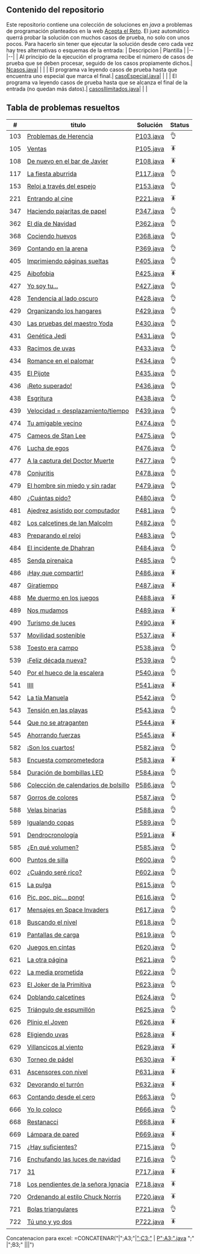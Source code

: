 ## Contenido del repositorio
Este repositorio contiene una colección de soluciones en *java* a problemas de programación planteados en la web [Acepta el Reto](https://www.aceptaelreto.com/).  El juez automático querrá probar la solución con muchos casos de prueba, no solo con unos pocos. Para hacerlo sin tener que ejecutar la solución desde cero cada vez hay tres alternativas o esquemas de la entrada:
   | Descripcion | Plantilla |
   |--|--|
   | Al principio de la ejecución el programa recibe el número de casos de prueba que se deben procesar, seguido de los casos propiamente dichos.| [Ncasos.java](./src/Ncasos.java)| | |
   | El programa va leyendo casos de prueba hasta que encuentra uno especial que marca el final.| [casoEspecial.java](./src/casoEspecial.java)| | |
   | El programa va leyendo casos de prueba hasta que se alcanza el final de la entrada (no quedan más datos).| [casosIlimitados.java](./src/casosIlimitados.java)| | |

## Tabla de problemas resueltos
| #  | titulo| Solución | Status |
|--|--|--|--|
|103|[ Problemas de Herencia](https://www.aceptaelreto.com/problem/statement.php?id=103) | [P103.java](./src/P103.java)  |👌 |||
|105|[ Ventas](https://www.aceptaelreto.com/problem/statement.php?id=105) | [P105.java](./src/P105.java)  |🪳 |||
|108|[ De nuevo en el bar de Javier](https://www.aceptaelreto.com/problem/statement.php?id=108) | [P108.java](./src/P108.java)  |🪳 |||
|117|[ La fiesta aburrida](https://www.aceptaelreto.com/problem/statement.php?id=117) | [P117.java](./src/P117.java)  |👌 |||
|153|[ Reloj a través del espejo](https://www.aceptaelreto.com/problem/statement.php?id=153) | [P153.java](./src/P153.java)  |👌 |||
|221|[ Entrando al cine](https://www.aceptaelreto.com/problem/statement.php?id=221) | [P221.java](./src/P221.java)  |🪳 |||
|347|[ Haciendo pajaritas de papel](https://www.aceptaelreto.com/problem/statement.php?id=347) | [P347.java](./src/P347.java)  |👌 |||
|362|[ El día de Navidad](https://www.aceptaelreto.com/problem/statement.php?id=362) | [P362.java](./src/P362.java)  |👌 |||
|368|[ Cociendo huevos](https://www.aceptaelreto.com/problem/statement.php?id=368) | [P368.java](./src/P368.java)  |👌 |||
|369|[ Contando en la arena](https://www.aceptaelreto.com/problem/statement.php?id=369) | [P369.java](./src/P369.java)  |👌 |||
|405|[ Imprimiendo páginas sueltas](https://www.aceptaelreto.com/problem/statement.php?id=405) | [P405.java](./src/P405.java)  |👌 |||
|425|[ Aibofobia](https://www.aceptaelreto.com/problem/statement.php?id=425) | [P425.java](./src/P425.java)  |🪳 |||
|427|[ Yo soy tu...](https://www.aceptaelreto.com/problem/statement.php?id=427) | [P427.java](./src/P427.java)  |👌 |||
|428|[ Tendencia al lado oscuro](https://www.aceptaelreto.com/problem/statement.php?id=428) | [P428.java](./src/P428.java)  |👌 |||
|429|[ Organizando los hangares](https://www.aceptaelreto.com/problem/statement.php?id=429) | [P429.java](./src/P429.java)  |👌 |||
|430|[ Las pruebas del maestro Yoda](https://www.aceptaelreto.com/problem/statement.php?id=430) | [P430.java](./src/P430.java)  |👌 |||
|431|[ Genética Jedi](https://www.aceptaelreto.com/problem/statement.php?id=431) | [P431.java](./src/P431.java)  |👌 |||
|433|[ Racimos de uvas](https://www.aceptaelreto.com/problem/statement.php?id=433) | [P433.java](./src/P433.java)  |👌 |||
|434|[ Romance en el palomar](https://www.aceptaelreto.com/problem/statement.php?id=434) | [P434.java](./src/P434.java)  |👌 |||
|435|[ El Pijote](https://www.aceptaelreto.com/problem/statement.php?id=435) | [P435.java](./src/P435.java)  |👌 |||
|436|[ ¡Reto superado!](https://www.aceptaelreto.com/problem/statement.php?id=436) | [P436.java](./src/P436.java)  |👌 |||
|438|[ Esgritura](https://www.aceptaelreto.com/problem/statement.php?id=438) | [P438.java](./src/P438.java)  |👌 |||
|439|[ Velocidad = desplazamiento/tiempo](https://www.aceptaelreto.com/problem/statement.php?id=439) | [P439.java](./src/P439.java)  |👌 |||
|474|[ Tu amigable vecino](https://www.aceptaelreto.com/problem/statement.php?id=474) | [P474.java](./src/P474.java)  |👌 |||
|475|[ Cameos de Stan Lee](https://www.aceptaelreto.com/problem/statement.php?id=475) | [P475.java](./src/P475.java)  |👌 |||
|476|[ Lucha de egos](https://www.aceptaelreto.com/problem/statement.php?id=476) | [P476.java](./src/P476.java)  |👌 |||
|477|[ A la captura del Doctor Muerte](https://www.aceptaelreto.com/problem/statement.php?id=477) | [P477.java](./src/P477.java)  |👌 |||
|478|[ Conjuritis](https://www.aceptaelreto.com/problem/statement.php?id=478) | [P478.java](./src/P478.java)  |👌 |||
|479|[ El hombre sin miedo y sin radar](https://www.aceptaelreto.com/problem/statement.php?id=479) | [P479.java](./src/P479.java)  |👌 |||
|480|[ ¿Cuántas pido?](https://www.aceptaelreto.com/problem/statement.php?id=480) | [P480.java](./src/P480.java)  |👌 |||
|481|[ Ajedrez asistido por computador](https://www.aceptaelreto.com/problem/statement.php?id=481) | [P481.java](./src/P481.java)  |👌 |||
|482|[ Los calcetines de Ian Malcolm](https://www.aceptaelreto.com/problem/statement.php?id=482) | [P482.java](./src/P482.java)  |👌 |||
|483|[ Preparando el reloj](https://www.aceptaelreto.com/problem/statement.php?id=483) | [P483.java](./src/P483.java)  |👌 |||
|484|[ El incidente de Dhahran](https://www.aceptaelreto.com/problem/statement.php?id=484) | [P484.java](./src/P484.java)  |👌 |||
|485|[ Senda pirenaica](https://www.aceptaelreto.com/problem/statement.php?id=485) | [P485.java](./src/P485.java)  |👌 |||
|486|[ ¡Hay que compartir!](https://www.aceptaelreto.com/problem/statement.php?id=486) | [P486.java](./src/P486.java)  |🪳 |||
|487|[ Giratiempo](https://www.aceptaelreto.com/problem/statement.php?id=487) | [P487.java](./src/P487.java)  |🪳 |||
|488|[ Me duermo en los juegos](https://www.aceptaelreto.com/problem/statement.php?id=488) | [P488.java](./src/P488.java)  |🪳 |||
|489|[ Nos mudamos](https://www.aceptaelreto.com/problem/statement.php?id=489) | [P489.java](./src/P489.java)  |🪳 |||
|490|[ Turismo de luces](https://www.aceptaelreto.com/problem/statement.php?id=490) | [P490.java](./src/P490.java)  |🪳 |||
|537|[ Movilidad sostenible](https://www.aceptaelreto.com/problem/statement.php?id=537) | [P537.java](./src/P537.java)  |🪳 |||
|538|[ Toesto era campo](https://www.aceptaelreto.com/problem/statement.php?id=538) | [P538.java](./src/P538.java)  |👌 |||
|539|[ ¡Feliz década nueva?](https://www.aceptaelreto.com/problem/statement.php?id=539) | [P539.java](./src/P539.java)  |👌 |||
|540|[ Por el hueco de la escalera](https://www.aceptaelreto.com/problem/statement.php?id=540) | [P540.java](./src/P540.java)  |👌 |||
|541|[ IIII](https://www.aceptaelreto.com/problem/statement.php?id=541) | [P541.java](./src/P541.java)  |🪳 |||
|542|[ La tía Manuela](https://www.aceptaelreto.com/problem/statement.php?id=542) | [P542.java](./src/P542.java)  |👌 |||
|543|[ Tensión en las playas](https://www.aceptaelreto.com/problem/statement.php?id=543) | [P543.java](./src/P543.java)  |👌 |||
|544|[ Que no se atraganten](https://www.aceptaelreto.com/problem/statement.php?id=544) | [P544.java](./src/P544.java)  |🪳 |||
|545|[ Ahorrando fuerzas](https://www.aceptaelreto.com/problem/statement.php?id=545) | [P545.java](./src/P545.java)  |🪳 |||
|582|[ ¡Son los cuartos!](https://www.aceptaelreto.com/problem/statement.php?id=582) | [P582.java](./src/P582.java)  |👌 |||
|583|[ Encuesta comprometedora](https://www.aceptaelreto.com/problem/statement.php?id=583) | [P583.java](./src/P583.java)  |🪳 |||
|584|[ Duración de bombillas LED](https://www.aceptaelreto.com/problem/statement.php?id=584) | [P584.java](./src/P584.java)  |👌 |||
|586|[ Colección de calendarios de bolsillo](https://www.aceptaelreto.com/problem/statement.php?id=586) | [P586.java](./src/P586.java)  |👌 |||
|587|[ Gorros de colores](https://www.aceptaelreto.com/problem/statement.php?id=587) | [P587.java](./src/P587.java)  |👌 |||
|588|[ Velas binarias](https://www.aceptaelreto.com/problem/statement.php?id=588) | [P588.java](./src/P588.java)  |👌 |||
|589|[ Igualando copas](https://www.aceptaelreto.com/problem/statement.php?id=589) | [P589.java](./src/P589.java)  |👌 |||
|591|[ Dendrocronología](https://www.aceptaelreto.com/problem/statement.php?id=591) | [P591.java](./src/P591.java)  |🪳 |||
|585|[ ¿En qué volumen?](https://www.aceptaelreto.com/problem/statement.php?id=585) | [P585.java](./src/P585.java)  |👌 |||
|600|[ Puntos de silla](https://www.aceptaelreto.com/problem/statement.php?id=600) | [P600.java](./src/P600.java)  |👌 |||
|602|[ ¿Cuándo seré rico?](https://www.aceptaelreto.com/problem/statement.php?id=602) | [P602.java](./src/P602.java)  |👌 |||
|615|[ La pulga](https://www.aceptaelreto.com/problem/statement.php?id=615) | [P615.java](./src/P615.java)  |👌 |||
|616|[ Pic, poc, pic... pong!](https://www.aceptaelreto.com/problem/statement.php?id=616) | [P616.java](./src/P616.java)  |👌 |||
|617|[ Mensajes en Space Invaders](https://www.aceptaelreto.com/problem/statement.php?id=617) | [P617.java](./src/P617.java)  |👌 |||
|618|[ Buscando el nivel](https://www.aceptaelreto.com/problem/statement.php?id=618) | [P618.java](./src/P618.java)  |👌 |||
|619|[ Pantallas de carga](https://www.aceptaelreto.com/problem/statement.php?id=619) | [P619.java](./src/P619.java)  |👌 |||
|620|[ Juegos en cintas](https://www.aceptaelreto.com/problem/statement.php?id=620) | [P620.java](./src/P620.java)  |👌 |||
|621|[ La otra página](https://www.aceptaelreto.com/problem/statement.php?id=621) | [P621.java](./src/P621.java)  |👌 |||
|622|[ La media prometida](https://www.aceptaelreto.com/problem/statement.php?id=622) | [P622.java](./src/P622.java)  |👌 |||
|623|[ El Joker de la Primitiva](https://www.aceptaelreto.com/problem/statement.php?id=623) | [P623.java](./src/P623.java)  |👌 |||
|624|[ Doblando calcetines](https://www.aceptaelreto.com/problem/statement.php?id=624) | [P624.java](./src/P624.java)  |👌 |||
|625|[ Triángulo de espumillón](https://www.aceptaelreto.com/problem/statement.php?id=625) | [P625.java](./src/P625.java)  |👌 |||
|626|[ Plinio el Joven](https://www.aceptaelreto.com/problem/statement.php?id=626) | [P626.java](./src/P626.java)  |🪳 |||
|628|[ Eligiendo uvas](https://www.aceptaelreto.com/problem/statement.php?id=628) | [P628.java](./src/P628.java)  |🪳 |||
|629|[ Villancicos al viento](https://www.aceptaelreto.com/problem/statement.php?id=629) | [P629.java](./src/P629.java)  |🪳 |||
|630|[ Torneo de pádel](https://www.aceptaelreto.com/problem/statement.php?id=630) | [P630.java](./src/P630.java)  |🪳 |||
|631|[ Ascensores con nivel](https://www.aceptaelreto.com/problem/statement.php?id=631) | [P631.java](./src/P631.java)  |🪳 |||
|632|[ Devorando el turrón](https://www.aceptaelreto.com/problem/statement.php?id=632) | [P632.java](./src/P632.java)  |🪳 |||
|663|[ Contando desde el cero](https://www.aceptaelreto.com/problem/statement.php?id=663) | [P663.java](./src/P663.java)  |👌 |||
|666|[ Yo lo coloco](https://www.aceptaelreto.com/problem/statement.php?id=666) | [P666.java](./src/P666.java)  |👌 |||
|668|[ Restanacci](https://www.aceptaelreto.com/problem/statement.php?id=668) | [P668.java](./src/P668.java)  |🪳 |||
|669|[ Lámpara de pared](https://www.aceptaelreto.com/problem/statement.php?id=669) | [P669.java](./src/P669.java)  |🪳 |||
|715|[ ¿Hay suficientes?](https://www.aceptaelreto.com/problem/statement.php?id=715) | [P715.java](./src/P715.java)  |👌 |||
|716|[ Enchufando las luces de navidad](https://www.aceptaelreto.com/problem/statement.php?id=716) | [P716.java](./src/P716.java)  |👌 |||
|717|[31](https://www.aceptaelreto.com/problem/statement.php?id=717) | [P717.java](./src/P717.java)  |🪳 |||
|718|[ Los pendientes de la señora Ignacia](https://www.aceptaelreto.com/problem/statement.php?id=718) | [P718.java](./src/P718.java)  |🪳 |||
|720|[ Ordenando al estilo Chuck Norris](https://www.aceptaelreto.com/problem/statement.php?id=720) | [P720.java](./src/P720.java)  |🪳 |||
|721|[ Bolas triangulares](https://www.aceptaelreto.com/problem/statement.php?id=721) | [P721.java](./src/P721.java)  |👌 |||
|722|[ Tú uno y yo dos](https://www.aceptaelreto.com/problem/statement.php?id=722) | [P722.java](./src/P722.java)  |🪳 |||

Concatenacion para excel: =CONCATENAR("|";A3;"|[";C3;"](https://www.aceptaelreto.com/problem/statement.php?id=";A3;") | [P";A3;".java](./src/P";A3;".java) ";" |";B3;" |||")